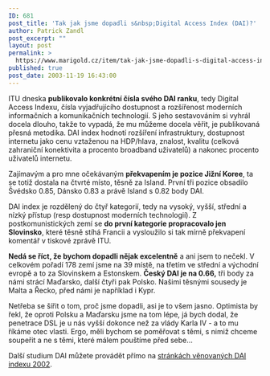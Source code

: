 ```yaml
---
ID: 681
post_title: 'Tak jak jsme dopadli s&nbsp;Digital Access Index (DAI)?'
author: Patrick Zandl
post_excerpt: ""
layout: post
permalink: >
  https://www.marigold.cz/item/tak-jak-jsme-dopadli-s-digital-access-index-dai
published: true
post_date: 2003-11-19 16:43:00
---
```

<P>ITU dneska <STRONG>publikovalo konkrétní čísla svého DAI ranku</STRONG>, tedy Digital Access Indexu, čísla vyjadřujícího dostupnost a rozšířenost moderních informačních a komunikačních technologií. S jeho sestavováním si vyhrál docela dlouho, takže to vypadá, že mu můžeme docela věřit, je publikovaná přesná metodika. DAI index hodnotí rozšíření infrastruktury, dostupnost internetu jako cenu vztaženou na HDP/hlava, znalost, kvalitu (celková zahraniční konektivita a procento broadband uživatelů) a nakonec procento uživatelů internetu. </P>
<P>Zajímavým a pro mne očekávaným <STRONG>překvapením je pozice Jižní Koree</STRONG>, ta se totiž dostala na čtvrté místo, těsně za Island. První tři pozice obsadilo Švédsko 0.85, Dánsko 0.83 a právě Island s 0.82 body DAI. </P>
<P>DAI index je rozdělený do čtyř kategorií, tedy na vysoký, vyšší, střední a nízký přístup (resp dostupnost moderních technologií). Z postkomunistických zemí se <STRONG>do první kategorie propracovalo jen Slovinsko</STRONG>, které těsně stíhá Francii a vysloužilo si tak mírně překvapení komentář v tiskové zprávě ITU. </P>
<P><STRONG>Nedá se říct, že bychom dopadli nějak excelentně</STRONG> a ani jsem to nečekl. V celkovém pořadí 178 zemí jsme na 39 místě, na třetím ve střední a východní evropě a to za Slovinskem a Estonskem. <STRONG>Český DAI je na 0.66,</STRONG> tři body za námi strácí Maďarsko, další čtyři pak Polsko. Našimi těsnými sousedy je Malta a Řecko, před námi je například i Kypr. </P>
<P>Netřeba se šířit o tom, proč jsme dopadli, asi je to všem jasno. Optimista by řekl, že oproti Polsku a Maďarsku jsme na tom lépe, já bych dodal, že penetrace DSL je u nás vyšší dokonce než za vlády Karla IV - a to mu říkáme otec vlasti. Ergo, měli bychom se poměřovat s těmi, s nimiž chceme soupeřit a ne s těmi, které málem pouštíme před sebe...</P>
<P>Další studium DAI můžete provádět přímo na <A href="http://www.itu.int/newsroom/press_releases/2003/30.html" target=_blank>stránkách věnovaných DAI indexu 2002</A>. </P>